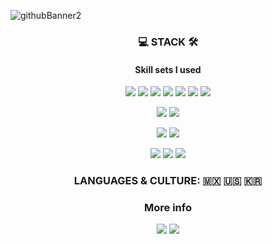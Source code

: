 ![githubBanner2](https://user-images.githubusercontent.com/67306416/112152619-d3cc6b00-8c25-11eb-8320-ddf981f22e24.png)

<h3 align="center">💻 STACK 🛠</h3>
<h4 align="center">Skill sets I used</h4>
<p align="center">
  <img src="https://img.shields.io/badge/-Javascript-F7DF1E?style=for-the-badge&logo=javascript&logoColor=white">
  <img src="https://img.shields.io/badge/-React-61DAFB?style=for-the-badge&logo=react&logoColor=white">
  <img src="https://img.shields.io/badge/-Redux-764ABC?style=for-the-badge&logo=redux&logoColor=white">
  <img src="https://img.shields.io/badge/-Typescript-3178C6?style=for-the-badge&logo=typescript&logoColor=white">
  <img src="https://img.shields.io/badge/-HTML-E34F26?style=for-the-badge&logo=HTML5&logoColor=white">
  <img src="https://img.shields.io/badge/-CSS-1572B6?style=for-the-badge&logo=css3&logoColor=white">
  <img src="https://img.shields.io/badge/-Styled components-DB7093?style=for-the-badge&logo=styled-components&logoColor=white">
</p>
<p align="center">
  <img src="https://img.shields.io/badge/-Node.js-339933?style=for-the-badge&logo=node.js&logoColor=white">
  <img src="https://img.shields.io/badge/-Express-000000?style=for-the-badge&logo=express&logoColor=white">
</p>
<p align="center">
  <img src="https://img.shields.io/badge/-Mysql-4479A1?style=for-the-badge&logo=mysql&logoColor=white">
  <img src="https://img.shields.io/badge/-Sequelize-blue?style=for-the-badge">
</p>
<p align="center">
  <img src="https://img.shields.io/badge/-Notion-000000?style=for-the-badge&logo=notion&logoColor=white">
  <img src="https://img.shields.io/badge/-Slack-4A154B?style=for-the-badge&logo=slack&logoColor=white">
  <img src="https://img.shields.io/badge/-AWS-232F3E?style=for-the-badge&logo=amazon-aws&logoColor=white">
</p>

<h3 align="center"> LANGUAGES & CULTURE: 🇲🇽 🇺🇸 🇰🇷</h2>

<h3 align="center">More info</h2>
<p align="center">
  <img src="https://img.shields.io/badge/-Korean%20Tech%20Blog-11B48A?style=for-the-badge&logo=vimeo&logoColor=white&link=https://velog.io/@jha0402">
<!--   <img src="https://img.shields.io/badge/-Instagram-E4405F?style=for-the-badge&logo=instagram&logoColor=white&link=https://www.instagram.com/zenoanjh/"> -->
  <img src="https://img.shields.io/badge/-Gmail-EA4335?style=for-the-badge&logo=gmail&logoColor=white&link=jha0402@gmail.com">
</p>
